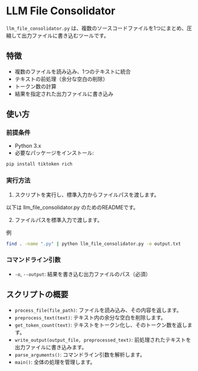 # LLM File Consolidator

`llm_file_consolidator.py` は、複数のソースコードファイルを1つにまとめ、圧縮して出力ファイルに書き込むツールです。

## 特徴
- 複数のファイルを読み込み、1つのテキストに統合
- テキストの前処理（余分な空白の削除）
- トークン数の計算
- 結果を指定された出力ファイルに書き込み

## 使い方

### 前提条件
- Python 3.x
- 必要なパッケージをインストール:

```sh
pip install tiktoken rich
```

### 実行方法

1. スクリプトを実行し、標準入力からファイルパスを渡します。

以下は llm_file_consolidator.py のためのREADMEです。

2. ファイルパスを標準入力で渡します。

例

```sh
find . -name ".py" | python llm_file_consolidator.py -o output.txt
```

### コマンドライン引数
- `-o`, `--output`: 結果を書き込む出力ファイルのパス（必須）

## スクリプトの概要
- `process_file(file_path)`: ファイルを読み込み、その内容を返します。
- `preprocess_text(text)`: テキスト内の余分な空白を削除します。
- `get_token_count(text)`: テキストをトークン化し、そのトークン数を返します。
- `write_output(output_file, preprocessed_text)`: 前処理されたテキストを出力ファイルに書き込みます。
- `parse_arguments()`: コマンドライン引数を解析します。
- `main()`: 全体の処理を管理します。

